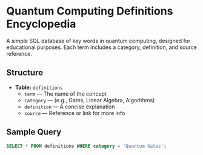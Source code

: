 # Quantum Computing Definitions Encyclopedia

A simple SQL database of key words in quantum computing, designed for educational purposes. Each term includes a category, definition, and source reference.

## Structure

- **Table:** `definitions`
  - `term` — The name of the concept
  - `category` — (e.g., Gates, Linear Algebra, Algorithms)
  - `definition` — A concise explanation
  - `source` — Reference or link for more info

## Sample Query

```sql
SELECT * FROM definitions WHERE category = 'Quantum Gates';
